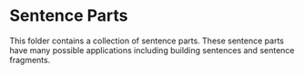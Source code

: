 # Sentence Parts

This folder contains a collection of sentence parts. These sentence parts have
many possible applications including building sentences and sentence fragments.

